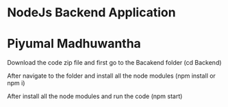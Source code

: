 # NodeJs Backend Application
# Piyumal Madhuwantha

Download the code zip file and first go to the Bacakend folder (cd Backend)

After navigate to the folder and install all the node modules (npm install or npm i)

After install all the node modules and run the code (npm start)
